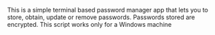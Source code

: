 This is a simple terminal based password manager app that lets you to store, obtain, update or remove passwords. Passwords stored are encrypted. This script works only for a Windows machine

